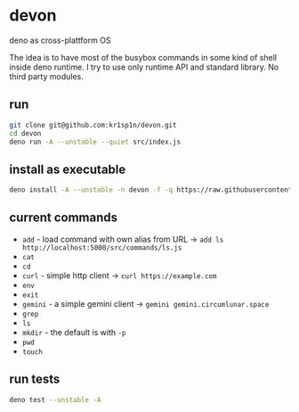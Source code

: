 # devon
deno as cross-plattform OS

The idea is to have most of the busybox commands in some kind of shell inside deno runtime.
I try to use only runtime API and standard library. No third party modules.

## run

```bash
git clone git@github.com:kr1sp1n/devon.git
cd devon
deno run -A --unstable --quiet src/index.js
```

## install as executable

```bash
deno install -A --unstable -n devon -f -q https://raw.githubusercontent.com/kr1sp1n/devon/master/src/index.js
```

## current commands

* `add` - load command with own alias from URL -> `add ls http://localhost:5000/src/commands/ls.js`
* `cat`
* `cd`
* `curl` - simple http client -> `curl https://example.com`
* `env`
* `exit`
* `gemini` - a simple gemini client -> `gemini gemini.circumlunar.space`
* `grep`
* `ls`
* `mkdir` - the default is with `-p`
* `pwd`
* `touch`

## run tests

```bash
deno test --unstable -A
```